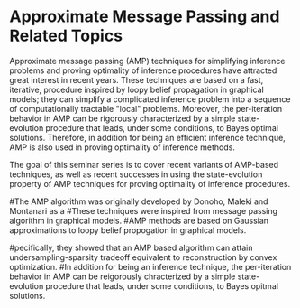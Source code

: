 # Approximate Message Passing and Related Topics

Approximate message passing (AMP) techniques for simplifying inference problems and proving optimality of inference procedures have attracted great interest in recent years. These techniques are based on a fast, iterative, procedure inspired by loopy belief propagation in graphical models; they can simplify a complicated inference problem into a sequence of computationally tractable "local" problems. Moreover, the per-iteration behavior in AMP can be rigorously characterized by a simple state-evolution procedure that leads, under some conditions, to Bayes optimal solutions. Therefore, in addition for being an efficient inference technique, AMP is also used in proving optimality of inference methods. 

The goal of this seminar series is to cover recent variants of AMP-based techniques, as well as recent successes in using the state-evolution property of AMP techniques for proving optimality of inference procedures. 


#The AMP algorithm was originally developed by Donoho, Maleki and Montanari as a 
#These techniques were inspired from message passing algorithm in graphical models. 
#AMP methods are based on Gaussian approximations to loopy belief propogation in graphical models. 

#pecifically, they showed that an AMP based algorithm can attain undersampling-sparsity tradeoff equivalent to reconstruction by convex optimization. 
#In addition for being an inference technique, the per-iteration behavior in AMP can be reigorously chracterized by a simple state-evolution procedure that leads, under some conditions, to Bayes opitmal solutions. 


